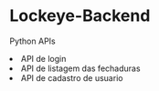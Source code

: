 # Lockeye-Backend
Python APIs
<li>API de login</li>
<li>API de listagem das fechaduras</li>
<li>API de cadastro de usuario</li>
